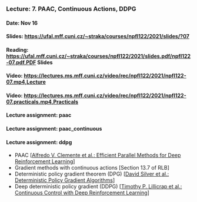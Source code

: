 ### Lecture: 7. PAAC, Continuous Actions, DDPG
#### Date: Nov 16
#### Slides: https://ufal.mff.cuni.cz/~straka/courses/npfl122/2021/slides/?07
#### Reading: https://ufal.mff.cuni.cz/~straka/courses/npfl122/2021/slides.pdf/npfl122-07.pdf,PDF Slides
#### Video: https://lectures.ms.mff.cuni.cz/video/rec/npfl122/2021/npfl122-07.mp4,Lecture
#### Video: https://lectures.ms.mff.cuni.cz/video/rec/npfl122/2021/npfl122-07.practicals.mp4,Practicals
#### Lecture assignment: paac
#### Lecture assignment: paac_continuous
#### Lecture assignment: ddpg

- PAAC [[Alfredo V. Clemente et al.: Efficient Parallel Methods for Deep Reinforcement Learning](https://arxiv.org/abs/1705.04862)]
- Gradient methods with continuous actions [Section 13.7 of RLB]
- Deterministic policy gradient theorem (DPG) [[David Silver et al.: Deterministic Policy Gradient Algorithms](http://proceedings.mlr.press/v32/silver14.pdf)]
- Deep deterministic policy gradient (DDPG) [[Timothy P. Lillicrap et al.: Continuous Control with Deep Reinforcement Learning](https://arxiv.org/abs/1509.02971)]
